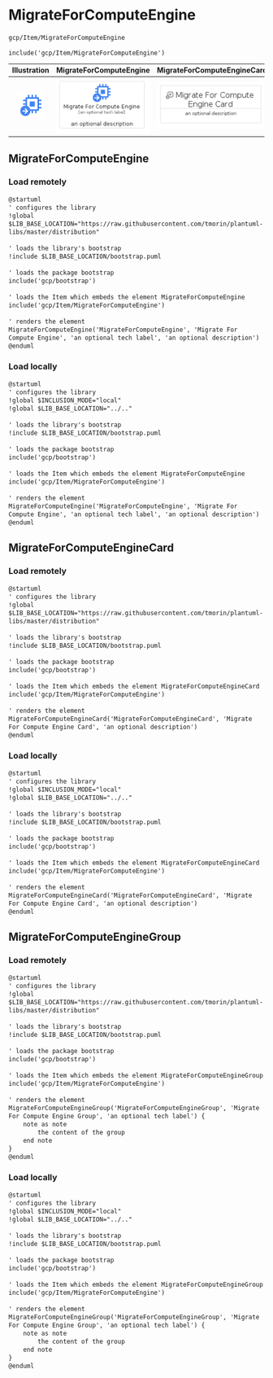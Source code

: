 # MigrateForComputeEngine


```text
gcp/Item/MigrateForComputeEngine
```

```text
include('gcp/Item/MigrateForComputeEngine')
```



| Illustration | MigrateForComputeEngine | MigrateForComputeEngineCard | MigrateForComputeEngineGroup |
| :---: | :---: | :---: | :---: |
| ![illustration for Illustration](../../gcp/Item/MigrateForComputeEngine.png) | ![illustration for MigrateForComputeEngine](../../gcp/Item/MigrateForComputeEngine.Local.png) | ![illustration for MigrateForComputeEngineCard](../../gcp/Item/MigrateForComputeEngineCard.Local.png) | ![illustration for MigrateForComputeEngineGroup](../../gcp/Item/MigrateForComputeEngineGroup.Local.png) |




## MigrateForComputeEngine

### Load remotely
```plantuml
@startuml
' configures the library
!global $LIB_BASE_LOCATION="https://raw.githubusercontent.com/tmorin/plantuml-libs/master/distribution"

' loads the library's bootstrap
!include $LIB_BASE_LOCATION/bootstrap.puml

' loads the package bootstrap
include('gcp/bootstrap')

' loads the Item which embeds the element MigrateForComputeEngine
include('gcp/Item/MigrateForComputeEngine')

' renders the element
MigrateForComputeEngine('MigrateForComputeEngine', 'Migrate For Compute Engine', 'an optional tech label', 'an optional description')
@enduml
```

### Load locally
```plantuml
@startuml
' configures the library
!global $INCLUSION_MODE="local"
!global $LIB_BASE_LOCATION="../.."

' loads the library's bootstrap
!include $LIB_BASE_LOCATION/bootstrap.puml

' loads the package bootstrap
include('gcp/bootstrap')

' loads the Item which embeds the element MigrateForComputeEngine
include('gcp/Item/MigrateForComputeEngine')

' renders the element
MigrateForComputeEngine('MigrateForComputeEngine', 'Migrate For Compute Engine', 'an optional tech label', 'an optional description')
@enduml
```

## MigrateForComputeEngineCard

### Load remotely
```plantuml
@startuml
' configures the library
!global $LIB_BASE_LOCATION="https://raw.githubusercontent.com/tmorin/plantuml-libs/master/distribution"

' loads the library's bootstrap
!include $LIB_BASE_LOCATION/bootstrap.puml

' loads the package bootstrap
include('gcp/bootstrap')

' loads the Item which embeds the element MigrateForComputeEngineCard
include('gcp/Item/MigrateForComputeEngine')

' renders the element
MigrateForComputeEngineCard('MigrateForComputeEngineCard', 'Migrate For Compute Engine Card', 'an optional description')
@enduml
```

### Load locally
```plantuml
@startuml
' configures the library
!global $INCLUSION_MODE="local"
!global $LIB_BASE_LOCATION="../.."

' loads the library's bootstrap
!include $LIB_BASE_LOCATION/bootstrap.puml

' loads the package bootstrap
include('gcp/bootstrap')

' loads the Item which embeds the element MigrateForComputeEngineCard
include('gcp/Item/MigrateForComputeEngine')

' renders the element
MigrateForComputeEngineCard('MigrateForComputeEngineCard', 'Migrate For Compute Engine Card', 'an optional description')
@enduml
```

## MigrateForComputeEngineGroup

### Load remotely
```plantuml
@startuml
' configures the library
!global $LIB_BASE_LOCATION="https://raw.githubusercontent.com/tmorin/plantuml-libs/master/distribution"

' loads the library's bootstrap
!include $LIB_BASE_LOCATION/bootstrap.puml

' loads the package bootstrap
include('gcp/bootstrap')

' loads the Item which embeds the element MigrateForComputeEngineGroup
include('gcp/Item/MigrateForComputeEngine')

' renders the element
MigrateForComputeEngineGroup('MigrateForComputeEngineGroup', 'Migrate For Compute Engine Group', 'an optional tech label') {
    note as note
        the content of the group
    end note
}
@enduml
```

### Load locally
```plantuml
@startuml
' configures the library
!global $INCLUSION_MODE="local"
!global $LIB_BASE_LOCATION="../.."

' loads the library's bootstrap
!include $LIB_BASE_LOCATION/bootstrap.puml

' loads the package bootstrap
include('gcp/bootstrap')

' loads the Item which embeds the element MigrateForComputeEngineGroup
include('gcp/Item/MigrateForComputeEngine')

' renders the element
MigrateForComputeEngineGroup('MigrateForComputeEngineGroup', 'Migrate For Compute Engine Group', 'an optional tech label') {
    note as note
        the content of the group
    end note
}
@enduml
```

